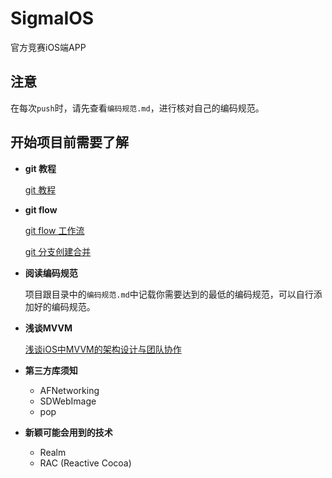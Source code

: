 # SigmaIOS
官方竞赛iOS端APP



## 注意

在每次`push`时，请先查看`编码规范.md`，进行核对自己的编码规范。


## 开始项目前需要了解
- **git 教程**

	[git 教程](http://www.liaoxuefeng.com/wiki/0013739516305929606dd18361248578c67b8067c8c017b000)

- **git flow**

    [git flow 工作流](http://blog.jobbole.com/76867/)
    
    [git 分支创建合并](http://www.liaoxuefeng.com/wiki/0013739516305929606dd18361248578c67b8067c8c017b000/001375840038939c291467cc7c747b1810aab2fb8863508000)

- **阅读编码规范**
   
    项目跟目录中的`编码规范.md`中记载你需要达到的最低的编码规范，可以自行添加好的编码规范。

- **浅谈MVVM**

    [浅谈iOS中MVVM的架构设计与团队协作](http://www.cocoachina.com/ios/20150122/10987.html)

- **第三方库须知**

    - AFNetworking
    - SDWebImage
    - pop

- **新颖可能会用到的技术**

    - Realm
    - RAC (Reactive Cocoa)
